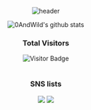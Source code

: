<div align="center">

<!--
Title!![header](https://capsule-render.vercel.app/api?type=waving&color=auto&height=300&section=header&text=Hi%20there%20👋&fontAlignY=45&fontAlign=75&desc=0AndWild%20Gunyoung's%20Git%20Hub%20Profile&descAlign=77&descAlignY=58&animation=fadeIn)
// SpaceBar : %20
더 많은 정보는 여기서 : https://github.com/kyechan99/capsule-render
-->

![header](https://capsule-render.vercel.app/api?type=waving&color=auto&height=300&section=header&text=Hello%20👋&fontAlignY=45&fontAlign=75&desc=0AndWild%20Gunyoung's%20Git%20Hub%20Profile&descAlign=77&descAlignY=58&animation=fadeIn)


<!--
status 넣는거 ![닉네임's github stats](https://github-readme-stats.vercel.app/api?username=0AndWild&show_icons=true&theme=테마)
더 많은 정보는 여기서 : https://github.com/anuraghazra/github-readme-stats
-->

![0AndWild's github stats](https://github-readme-stats.vercel.app/api?username=0AndWild&show_icons=true&theme=react)

### Total Visitors 

![Visitor Badge](https://komarev.com/ghpvc/?username=0AndWild&color=green)


#

<!--
Badges and Icons
<img src="https://img.shields.io/badge/스택이름-색코드(#제외)?style=for-the-badge&logo=스택이름(공백허용안됨)&logoColor=white">
// icons : https://simpleicons.org/
-->

### SNS lists
 <a href="https://0andwild.tistory.com/"><img src="https://img.shields.io/badge/Tech BLOG-000000?style=for-the-badge&logo=Tistory&logoColor=white"></a> <a  href="mailto:parkky3563@gmail.com"><img src="https://img.shields.io/badge/MAIL-ea4335?style=for-the-badge&logo=gmail&logoColor=white"></a>

</center>


